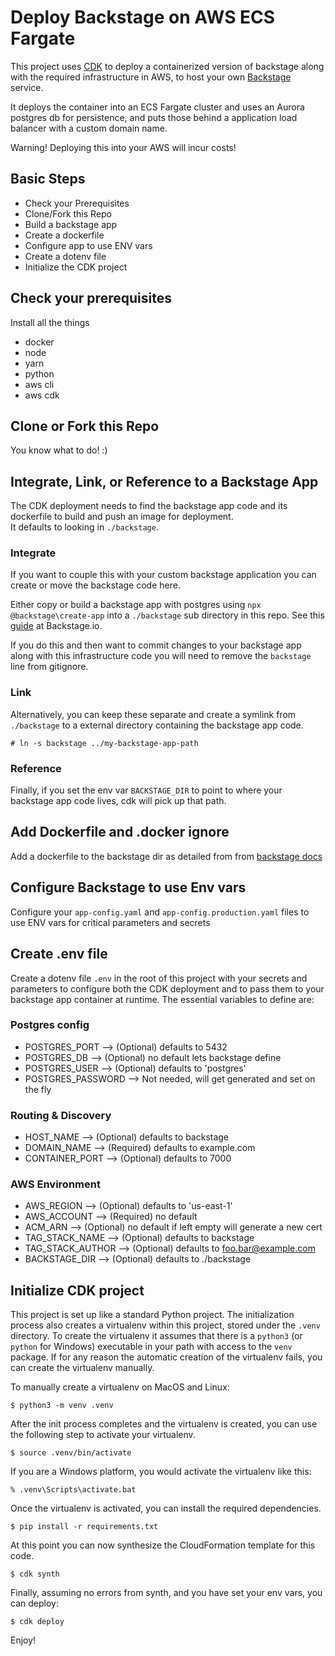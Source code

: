 
# Deploy Backstage on AWS ECS Fargate
This project uses [CDK]() to deploy a containerized version of backstage along with the required infrastructure in AWS, to host your own [Backstage](https://backstage.io) service.

It deploys the container into an ECS Fargate cluster and uses an Aurora postgres db for persistence, and puts those behind a application load balancer with a custom domain name.

Warning! Deploying this into your AWS will incur costs! 

## Basic Steps

* Check your Prerequisites
* Clone/Fork this Repo
* Build a backstage app
* Create a dockerfile 
* Configure app to use ENV vars
* Create a dotenv file 
* Initialize the CDK project

## Check your prerequisites
Install all the things

* docker
* node 
* yarn
* python
* aws cli
* aws cdk

## Clone or Fork this Repo
You know what to do! :)


## Integrate, Link, or Reference to a Backstage App
The CDK deployment needs to find the backstage app code and its dockerfile to build and push an image for deployment.  
It defaults to looking in `./backstage`. 

### Integrate
If you want to couple this with your custom backstage application you can create or move the backstage code here.

Either copy or build a backstage app with postgres using `npx @backstage\create-app` into a `./backstage` sub directory in this repo. See this [guide]() at Backstage.io.

If you do this and then want to commit changes to your backstage app along with this infrastructure code you will need to remove the `backstage` line from gitignore.  

### Link
Alternatively, you can keep these separate and create a symlink from `./backstage` to a external directory containing the backstage app code.  
```
# ln -s backstage ../my-backstage-app-path 
```

### Reference
Finally, if you set the env var `BACKSTAGE_DIR` to point to where your backstage app code lives, cdk will pick up that path.


## Add Dockerfile and .docker ignore
Add a dockerfile to the backstage dir as detailed from from [backstage docs](https://backstage.io/docs/getting-started/deployment-other#docker) 


## Configure Backstage to use Env vars
Configure your `app-config.yaml` and `app-config.production.yaml` files to use ENV vars for critical parameters and secrets


## Create .env file
Create a dotenv file `.env` in the root of this project with your secrets and parameters to configure both the CDK deployment and to pass them to your backstage app container at runtime.
The essential variables to define are:

### Postgres config
* POSTGRES_PORT --> (Optional) defaults to 5432
* POSTGRES_DB --> (Optional) no default lets backstage define
* POSTGRES_USER --> (Optional) defaults to 'postgres'
* POSTGRES_PASSWORD --> Not needed, will get generated and set on the fly

### Routing & Discovery
* HOST_NAME --> (Optional) defaults to backstage
* DOMAIN_NAME --> (Required) defaults to example.com
* CONTAINER_PORT --> (Optional) defaults to 7000

### AWS Environment
* AWS_REGION --> (Optional) defaults to 'us-east-1'
* AWS_ACCOUNT --> (Required) no default
* ACM_ARN --> (Optional) no default if left empty will generate a new cert
* TAG_STACK_NAME --> (Optional) defaults to backstage
* TAG_STACK_AUTHOR --> (Optional) defaults to foo.bar@example.com
* BACKSTAGE_DIR --> (Optional) defaults to ./backstage


## Initialize CDK project
This project is set up like a standard Python project.  The initialization
process also creates a virtualenv within this project, stored under the `.venv`
directory.  To create the virtualenv it assumes that there is a `python3`
(or `python` for Windows) executable in your path with access to the `venv`
package. If for any reason the automatic creation of the virtualenv fails,
you can create the virtualenv manually.

To manually create a virtualenv on MacOS and Linux:

```
$ python3 -m venv .venv
```

After the init process completes and the virtualenv is created, you can use the following
step to activate your virtualenv.

```
$ source .venv/bin/activate
```

If you are a Windows platform, you would activate the virtualenv like this:

```
% .venv\Scripts\activate.bat
```

Once the virtualenv is activated, you can install the required dependencies.

```
$ pip install -r requirements.txt
```

At this point you can now synthesize the CloudFormation template for this code.

```
$ cdk synth
```
Finally, assuming no errors from synth, and you have set your env vars, you can deploy:

```
$ cdk deploy
```

Enjoy!
